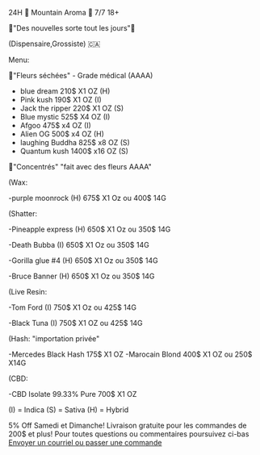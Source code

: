 24H 🗻 Mountain Aroma 🗻 7/7 18+

🎉"Des nouvelles sorte tout les jours"🎉

(Dispensaire,Grossiste) 🇨🇦


Menu:
 
🌱"Fleurs séchées" - Grade médical (AAAA)


- blue dream 210$  X1 OZ (H)
- Pink kush 190$  X1 OZ (I)
- Jack the ripper 220$ X1 OZ (S)
- Blue mystic 525$ X4 OZ (I)
- Afgoo  475$ x4 OZ (I)
- Alien OG 500$ x4 OZ (H)
- laughing Buddha 825$ x8 OZ (S)
- Quantum kush 1400$  x16 OZ (S)

🍯"Concentrés" "fait avec des fleurs AAAA"

(Wax:

-purple moonrock (H) 675$ X1 Oz ou 400$ 14G

(Shatter: 

-Pineapple express (H) 650$ X1 Oz ou 350$ 14G

-Death Bubba (I) 650$ X1 Oz ou 350$ 14G

-Gorilla glue #4 (H) 650$ X1 Oz ou 350$ 14G

-Bruce Banner (H) 650$ X1 Oz ou 350$ 14G

(Live Resin:

-Tom Ford (I) 750$ X1 Oz ou 425$ 14G

-Black Tuna (I) 750$ X1 OZ ou 425$ 14G

(Hash: "importation privée"

-Mercedes Black Hash 175$ X1 OZ
-Marocain Blond 400$ X1 OZ ou 250$ X14G

(CBD:

-CBD Isolate 99.33% Pure 700$ X1 OZ

(I) = Indica
(S) = Sativa
(H) = Hybrid

5% Off Samedi et Dimanche!
Livraison gratuite pour les commandes de 200$ et plus!
<a>Pour toutes questions ou commentaires poursuivez ci-bas </br> <a href="mailto:visionerf33@protonmail.com">Envoyer un courriel ou passer une commande</a>
